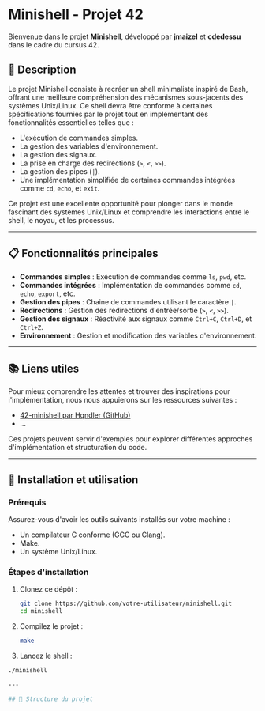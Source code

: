 # Minishell - Projet 42

Bienvenue dans le projet **Minishell**, développé par **jmaizel** et **cdedessu** dans le cadre du cursus 42.

## 📖 Description

Le projet Minishell consiste à recréer un shell minimaliste inspiré de Bash, offrant une meilleure compréhension des mécanismes sous-jacents des systèmes Unix/Linux. Ce shell devra être conforme à certaines spécifications fournies par le projet tout en implémentant des fonctionnalités essentielles telles que :

- L'exécution de commandes simples.
- La gestion des variables d'environnement.
- La gestion des signaux.
- La prise en charge des redirections (`>`, `<`, `>>`).
- La gestion des pipes (`|`).
- Une implémentation simplifiée de certaines commandes intégrées comme `cd`, `echo`, et `exit`.

Ce projet est une excellente opportunité pour plonger dans le monde fascinant des systèmes Unix/Linux et comprendre les interactions entre le shell, le noyau, et les processus.

---

## 📋 Fonctionnalités principales

- **Commandes simples** : Exécution de commandes comme `ls`, `pwd`, etc.
- **Commandes intégrées** : Implémentation de commandes comme `cd`, `echo`, `export`, etc.
- **Gestion des pipes** : Chaine de commandes utilisant le caractère `|`.
- **Redirections** : Gestion des redirections d'entrée/sortie (`>`, `<`, `>>`).
- **Gestion des signaux** : Réactivité aux signaux comme `Ctrl+C`, `Ctrl+D`, et `Ctrl+Z`.
- **Environnement** : Gestion et modification des variables d'environnement.

---

## 📚 Liens utiles

Pour mieux comprendre les attentes et trouver des inspirations pour l'implémentation, nous nous appuierons sur les ressources suivantes :

- [42-minishell par Hqndler (GitHub)](https://github.com/Hqndler/42-minishell)
- ...

Ces projets peuvent servir d'exemples pour explorer différentes approches d'implémentation et structuration du code.

---

## 🚀 Installation et utilisation

### Prérequis

Assurez-vous d'avoir les outils suivants installés sur votre machine :

- Un compilateur C conforme (GCC ou Clang).
- Make.
- Un système Unix/Linux.

### Étapes d'installation

1. Clonez ce dépôt :
   ```bash
   git clone https://github.com/votre-utilisateur/minishell.git
   cd minishell

2. Compilez le projet :
   ```bash
   make

3.	Lancez le shell :
   ```bash
   ./minishell

---

## 📂 Structure du projet
